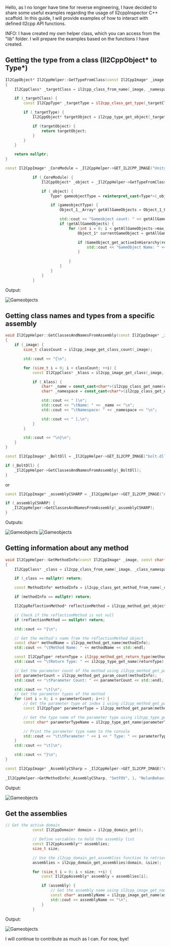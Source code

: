 Hello, as I no longer have time for reverse engineering, I have decided to share some useful examples regarding the usage of Il2cppInspector C++ scaffold. In this guide, I will provide examples of how to interact with defined Il2cpp API functions.

INFO: I have created my own helper class, which you can access from the "lib" folder. I will prepare the examples based on the functions I have created.
 
## Getting the type from a class (Il2CppObject* to Type*)

```cpp
Il2CppObject* Il2CppHelper::GetTypeFromClass(const Il2CppImage* _image, const char* _namespaze, const char* _name)
{
	Il2CppClass* _targetClass = il2cpp_class_from_name(_image, _namespaze, _name);

	if (_targetClass) {
		const Il2CppType* _targetType = il2cpp_class_get_type(_targetClass);

		if (_targetType) {
			Il2CppObject* targetObject = il2cpp_type_get_object(_targetType);

			if (targetObject) {
				return targetObject;
			}
		}
	}

	return nullptr;
}
```



```cpp
const Il2CppImage* _CoreModule = _Il2CppHelper->GET_IL2CPP_IMAGE("UnityEngine.CoreModule.dll");

			if (_CoreModule) {
				Il2CppObject* _object = _Il2CppHelper->GetTypeFromClass(_CoreModule, "UnityEngine", "GameObject");

				if (_object) {
					Type* gameobjectType = reinterpret_cast<Type*>(_object);

					if (gameobjectType) {
						Object_1__Array* getAllGameObjects = Object_1_FindObjectsOfType(gameobjectType, nullptr);

						std::cout << "Gameobject count: " << getAllGameObjects->max_length << "\n";
						if (getAllGameObjects) {
							for (int i = 0; i < getAllGameObjects->max_length; i++) {
								Object_1* currentGameObject = getAllGameObjects->vector[i];

								if (GameObject_get_activeInHierarchy(reinterpret_cast<GameObject*>(currentGameObject), nullptr)) {
									std::cout << "GameObject Name: " << il2cppi_to_string(Object_1_GetName(currentGameObject, nullptr)) << "\n";
								}
								
							}
						}
					}
				}
			}
```

Output:

![Gameobjects](img/2.png)


## Getting class names and types from a specific assembly


```cpp
void Il2CppHelper::GetClassesAndNamesFromAssembly(const Il2CppImage* _image)
{
	if (_image) {
		size_t classCount = il2cpp_image_get_class_count(_image);

		std::cout << "{\n";

		for (size_t i = 0; i < classCount; ++i) {
			const Il2CppClass* _klass = il2cpp_image_get_class(_image, i);

			if (_klass) {
				char* _name = const_cast<char*>(il2cpp_class_get_name(const_cast<Il2CppClass*>(_klass)));
				char* _namespace = const_cast<char*>(il2cpp_class_get_namespace(const_cast<Il2CppClass*>(_klass)));

				std::cout << " [\n";
				std::cout << "\tName: " << _name << "\n";
				std::cout << "\tNamespace: " << _namespace << "\n";

				std::cout << " ],\n";
			}
		}

		std::cout << "\n}\n";
	}
}
```



```cpp
const Il2CppImage* _BoltDll = _Il2CppHelper->GET_IL2CPP_IMAGE("bolt.dll");

if (_BoltDll) {
    _Il2CppHelper->GetClassesAndNamesFromAssembly(_BoltDll);
}
```

or

```cpp
const Il2CppImage* _assemblyCSHARP = _Il2CppHelper->GET_IL2CPP_IMAGE("Assembly-CSharp.dll");

if (_assemblyCSHARP) {
   _Il2CppHelper->GetClassesAndNamesFromAssembly(_assemblyCSHARP);
}
```

Outputs:

![Gameobjects](img/3.png)
![Gameobjects](img/4.png)


## Getting information about any method


```cpp
void Il2CppHelper::GetMethodInfo(const Il2CppImage* _image, const char* _funcName, int argLength, const char* _class_name, const char* _class_namespace)
{
	Il2CppClass* _class = il2cpp_class_from_name(_image, _class_namespace, _class_name);

	if (_class == nullptr) return;

	const MethodInfo* methodInfo = il2cpp_class_get_method_from_name(_class, _funcName, argLength);

	if (methodInfo == nullptr) return;

	Il2CppReflectionMethod* reflectionMethod = il2cpp_method_get_object(methodInfo, _class);

	// Check if the reflectionMethod is not null
	if (reflectionMethod == nullptr) return;

	std::cout << "{\n";

	// Get the method's name from the reflectionMethod object
	const char* methodName = il2cpp_method_get_name(methodInfo);
	std::cout << "\tMethod Name: " << methodName << std::endl;

	const Il2CppType* returnType = il2cpp_method_get_return_type(methodInfo);
	std::cout << "\tReturn Type: " << il2cpp_type_get_name(returnType) << std::endl;

	// Get the parameter count of the method using il2cpp_method_get_param_count
	int parameterCount = il2cpp_method_get_param_count(methodInfo);
	std::cout << "\tParameter Count: " << parameterCount << std::endl;

	std::cout << "\t[\n";
	// Get the parameter types of the method
	for (int i = 0; i < parameterCount; i++) {
		// Get the parameter type at index i using il2cpp_method_get_param
		const Il2CppType* parameterType = il2cpp_method_get_param(methodInfo, i);

		// Get the type name of the parameter type using il2cpp_type_get_name
		const char* parameterTypeName = il2cpp_type_get_name(parameterType);

		// Print the parameter type name to the console
		std::cout << "\t\tParameter " << i << " Type: " << parameterTypeName << std::endl;
	}
	std::cout << "\t]\n";

	std::cout << "}\n";
}
```


```cpp
const Il2CppImage* _AssemblyCSharp = _Il2CppHelper->GET_IL2CPP_IMAGE("Assembly-CSharp.dll");
			
_Il2CppHelper->GetMethodInfo(_AssemblyCSharp, "SetFOV", 1, "NolanBehaviour", "");
```

Output:

![Gameobjects](img/5.png)


## Get the assemblies

```cpp
// Get the active domain
			const Il2CppDomain* domain = il2cpp_domain_get();

			// Define variables to hold the assembly list
			const Il2CppAssembly** assemblies;
			size_t size;

			// Use the il2cpp_domain_get_assemblies function to retrieve all assemblies
			assemblies = il2cpp_domain_get_assemblies(domain, &size);

			for (size_t i = 0; i < size; ++i) {
				const Il2CppAssembly* assembly = assemblies[i];

				if (assembly) {
					// Get the assembly name using il2cpp_image_get_name function
					const char* assemblyName = il2cpp_image_get_name(assembly->image);
					std::cout << assemblyName << "\n";
				}
			}
```

Output:

![Gameobjects](img/1.png)

I will continue to contribute as much as I can. For now, bye!
